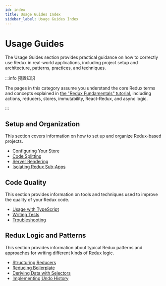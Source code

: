 ```yaml
---
id: index
title: Usage Guides Index
sidebar_label: Usage Guides Index
---
```


# Usage Guides

The Usage Guides section provides practical guidance on how to correctly use Redux in real-world applications, including project setup and architecture, patterns, practices, and techniques.

:::info 预置知识

The pages in this category assume you understand the core Redux terms and concepts explained in [the "Redux Fundamentals" tutorial](../tutorials/fundamentals/part-1-overview.md), including actions, reducers, stores, immutability, React-Redux, and async logic.

:::

## Setup and Organization

This section covers information on how to set up and organize Redux-based projects.

- [Configuring Your Store](ConfiguringYourStore.md)
- [Code Splitting](CodeSplitting.md)
- [Server Rendering](ServerRendering.md)
- [Isolating Redux Sub-Apps](IsolatingSubapps.md)

## Code Quality

This section provides information on tools and techniques used to improve the quality of your Redux code.

- [Usage with TypeScript](UsageWithTypescript.md)
- [Writing Tests](WritingTests.mdx)
- [Troubleshooting](Troubleshooting.md)

## Redux Logic and Patterns

This section provides information about typical Redux patterns and approaches for writing different kinds of Redux logic.

- [Structuring Reducers](structuring-reducers/StructuringReducers.md)
- [Reducing Boilerplate](ReducingBoilerplate.md)
- [Deriving Data with Selectors](../usage/deriving-data-selectors.md)
- [Implementing Undo History](ImplementingUndoHistory.md)
